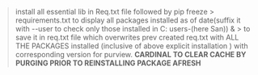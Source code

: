 > install all essential lib in Req.txt file followed by
> pip freeze > requirements.txt to display all packages installed as of date(suffix it with --user to check only those installed in C: users-(here San)) & > to save it in req.txt file which overwrites prev created req.txt with ALL THE PACKAGES installed (inclusive of above explicit installation ) with corresponding version for purview.
> **CARDINAL TO CLEAR CACHE BY PURGING PRIOR TO REINSTALLING PACKAGE AFRESH**
